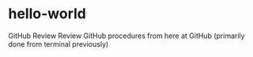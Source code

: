 # hello-world
GitHub Review
Review GitHub procedures from here at GitHub (primarily done from terminal previously)
